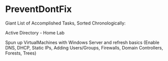 # PreventDontFix

Giant List of Accomplished Tasks, Sorted Chronologically:

Active Directory - Home Lab

  Spun up VirtualMachines with Windows Server and refresh basics (Enable DNS, DHCP, Static IPs, Adding Users/Groups, Firewalls, Domain Controllers, Forests, Trees)
